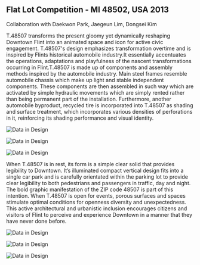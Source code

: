 ## Flat Lot Competition - MI 48502, USA 2013

Collaboration with Daekwon Park, Jaegeun Lim, Dongsei Kim

T.48507 transforms the present gloomy yet dynamically reshaping Downtown Flint into an animated space and icon for active civic engagement. T.48507's design emphasizes transformation overtime and is inspired by Flints historical automobile industry.It essentially accentuates the operations, adaptations and playfulness of the nascent transformations occurring in Flint.T.48507 is 
made up of components and assembly methods inspired by the automobile industry. Main steel frames resemble automobile chassis which make up light and stable independent components. These components are then assembled in such way which are activated by simple hydraulic movements which are simply rented rather than being permanent part of the installation. Furthermore, another automobile byproduct, recycled tire is incorporated into T.48507 as shading and surface treatment, which incorporates various densities of perforations in it, reinforcing its shading performance and visual identity.

![Data in Design](https://namjulee.github.io/njs-lab-public/project/2013-flatlot-competition/2013-flatlot-competition.jpg)

![Data in Design](https://namjulee.github.io/njs-lab-public/project/2013-flatlot-competition/2013-flatlot-competition-01.jpg)

![Data in Design](https://namjulee.github.io/njs-lab-public/project/2013-flatlot-competition/2013-flatlot-competition-02.jpg)

When T.48507 is in rest, its form is a simple clear solid that provides legibility to Downtown. It’s illuminated compact vertical design fits into a single car park and is carefully orientated within the parking lot to provide clear legibility to both pedestrians and passengers in traffic, day and night. The bold graphic manifestation of the ZIP code 48507 is part of this intention. 
When T.48507 is open for events, porous surfaces and spaces stimulate optimal conditions for openness diversity and unexpectedness. This active architectural and urbanistic inclusion encourages citizens and visitors of Flint to perceive and experience Downtown in a manner that they have never done before.

![Data in Design](https://namjulee.github.io/njs-lab-public/project/2013-flatlot-competition/2013-flatlot-competition-03.jpg)

![Data in Design](https://namjulee.github.io/njs-lab-public/project/2013-flatlot-competition/2013-flatlot-competition-04.jpg)

![Data in Design](https://namjulee.github.io/njs-lab-public/project/2013-flatlot-competition/2013-flatlot-competition-05.jpg)